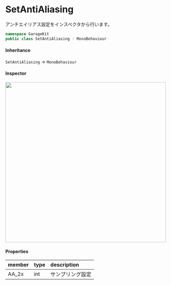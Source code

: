 # SetAntiAliasing

アンチエイリアス設定をインスペクタから行います。

```csharp
namespace GarageKit
public class SetAntiAliasing : MonoBehaviour
```

#### Inheritance

`SetAntiAliasing` -> `MonoBehaviour`

#### Inspector

<img src="~/image/script_reference/setantialiasing_inspector.png" width="500px"/>

#### Properties

|member|type|description|
|:--|:--|:--|
|AA_2x|int|サンプリング設定|
